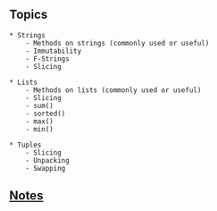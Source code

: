 ## Topics
    * Strings
        - Methods on strings (commonly used or useful)
        - Immutability
        - F-Strings
        - Slicing

    * Lists
        - Methods on lists (commonly used or useful)
        - Slicing
        - sum()
        - sorted()
        - max()
        - min()

    * Tuples
        - Slicing
        - Unpacking
        - Swapping


## [Notes](https://docs.google.com/document/d/1slfvvOyqdGfYJZVNbBEwuMIteccvMf_dIeJE5liKly8/edit?usp=sharing)    